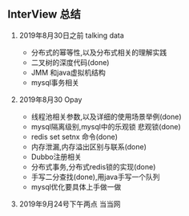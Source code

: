 ## InterView 总结

1. 2019年8月30日之前 talking data

   - 分布式的幂等性,以及分布式相关的理解实践
   - 二叉树的深度代码(done)
   - JMM 和java虚拟机结构
   - mysql事务相关
   
2. 2019年8月30 Opay

   - 线程池相关参数,以及详细的使用场景举例(done)
   - mysql隔离级别,mysql中的乐观锁 悲观锁(done)
   - redis set setnx 命令(done)
   - 内存泄漏,内存溢出区别与联系(done)
   - Dubbo注册相关
   - 分布式事务,分布式redis锁的实现(done)
   - 手写二分查找(done),用java手写一个队列
   - mysql优化要具体上手做一做

3. 2019年9月24号下午两点 当当网